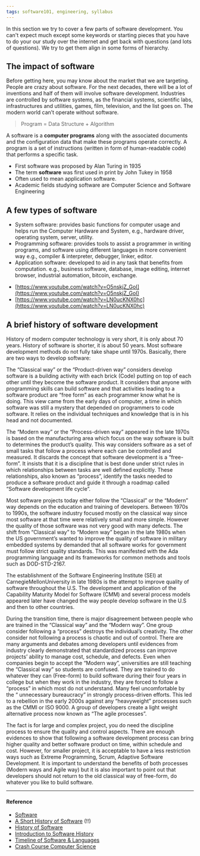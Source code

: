 ```yaml
---
tags: software101, engineering, syllabus
---
```


In this section we try to cover a few parts of software development. You can't expect much except some keywords or starting pieces that you have to do your our study over the internet and get back with questions (and lots of questions). We try to get them align in some forms of hierarchy.

## The impact of software

Before getting here, you may know about the market that we are targeting. People are crazy about software. For the next decades, there will be a lot of inventions and half of them will involve software development. Industries are controlled by software systems, as the financial systems, scientific labs, infrastructures and utilities, games, film, television, and the list goes on. The modern world can’t operate without software.

> Program = Data Structure + Algorithm

A software is a **computer programs** along with the associated documents and the configuration data that make these programs operate correctly. A program is a set of instructions (written in form of human-readable code) that performs a specific task.

- First software was proposed by Alan Turing in 1935
- The term **software** was first used in print by John Tukey in 1958
- Often used to mean application software.
- Academic fields studying software are Computer Science and Software Engineering

## A few types of software

- System software: provides basic functions for computer usage and helps run the Computer Hardware and System, e.g., hardware driver, operating system, server, utility.
- Programming software: provides tools to assist a programmer in writing programs, and software using different languages in more convenient way e.g., compiler & interpreter, debugger, linker, editor.
- Application software: developed to aid in any task that benefits from computation. e.g., business software, database, image editing, internet browser, industrial automation, bitcoin, exchange.

* [https://www.youtube.com/watch?v=O5nskjZ_GoI](https://www.youtube.com/watch?v=O5nskjZ_GoI)
* [https://www.youtube.com/watch?v=LN0ucKNX0hc](https://www.youtube.com/watch?v=LN0ucKNX0hc)

## A brief history of software development

History of modern computer technology is very short, it is only about 70 years. History of software is shorter, it is about 50 years. Most software development methods do not fully take shape until 1970s. Basically, there are two ways to develop software:

The “Classical way” or the “Product-driven way” considers develop software is a building activity with each brick (Code) putting on top of each other until they become the software product. It considers that anyone with programming skills can build software and that activities leading to a software product are “free form” as each programmer know what he is doing. This view came from the early days of computer, a time in which software was still a mystery that depended on programmers to code software. It relies on the individual techniques and knowledge that is in his head and not documented.

The “Modern way” or the “Process-driven way” appeared in the late 1970s is based on the manufacturing area which focus on the way software is built to determines the product’s quality. This way considers software as a set of small tasks that follow a process where each can be controlled and measured. It discards the concept that software development is a “free-form”. It insists that it is a discipline that is best done under strict rules in which relationships between tasks are well defined explicitly. These relationships, also known as “process”, identify the tasks needed to produce a software product and guide it through a roadmap called “Software development life cycle”.

Most software projects today either follow the “Classical” or the “Modern” way depends on the education and training of developers. Between 1970s to 1990s, the software industry focused mostly on the classical way since most software at that time were relatively small and more simple. However the quality of those software was not very good with many defects. The shift from “Classical way” to “Modern way” began in the late 1980s when the US government’s wanted to improve the quality of software in military embedded systems by demanded that all software works for government must follow strict quality standards. This was manifested with the Ada programming language and its frameworks for common methods and tools such as DOD-STD-2167.

The establishment of the Software Engineering Institute (SEI) at CarnegieMellonUniversity in late 1980s is the attempt to improve quality of software throughout the U.S. The development and application of the Capability Maturity Model for Software (CMM) and several process models appeared later have changed the way people develop software in the U.S and then to other countries.

During the transition time, there is major disagreement between people who are trained in the “Classical way” and the “Modern way”. One group consider following a “process” destroys the individual’s creativity. The other consider not following a process is chaotic and out of control. There are many arguments and debates among developers until evidences from industry clearly demonstrated that standardized process can improve projects’ ability to manage cost, schedule, and defects. Even when companies begin to accept the “Modern way”, universities are still teaching the “Classical way” so students are confused. They are trained to do whatever they can (Free-form) to build software during their four years in college but when they work in the industry, they are forced to follow a “process” in which most do not understand. Many feel uncomfortable by the “ unnecessary bureaucracy” in strongly process-driven efforts. This led to a rebellion in the early 2000s against any “heavyweight” processes such as the CMMI or ISO 9000. A group of developers create a light weight alternative process now known as “The agile processes”.

The fact is for large and complex project, you do need the discipline process to ensure the quality and control aspects. There are enough evidences to show that following a software development process can bring higher quality and better software product on time, within schedule and cost. However, for smaller project, it is acceptable to have a less restriction ways such as Extreme Programming, Scrum, Adaptive Software Development. It is important to understand the benefits of both processes (Modern ways and Agile way) but it is also important to point out that developers should not return to the old classical way of free-form, do whatever you like to build software.

---

#### Reference

- [Software](https://en.m.wikipedia.org/wiki/Software)
- [A Short History of Software](http://www.thecorememory.com/SHOS.pdf) (!!)
- [History of Software](https://en.wikipedia.org/wiki/History_of_software)
- [Introduction to Software History](https://www.thocp.net/software/software_reference/introduction_to_software_history.htm)
- [Timeline of Software & Languages](https://www.computerhistory.org/timeline/software-languages/)
- [Crash Course Computer Science](https://www.youtube.com/watch?v=tpIctyqH29Q&list=PL8dPuuaLjXtNlUrzyH5r6jN9ulIgZBpdo)
